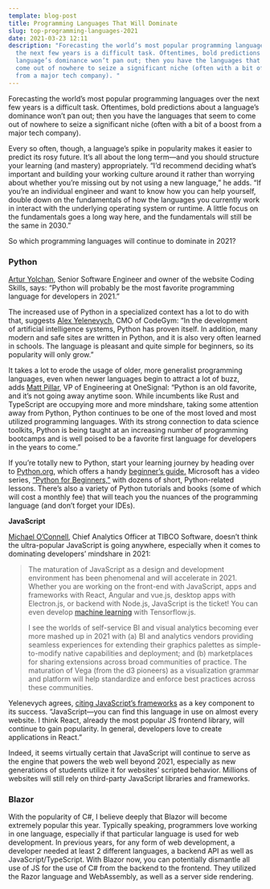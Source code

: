 ```yaml
---
template: blog-post
title: Programming Languages That Will Dominate
slug: top-programming-languages-2021
date: 2021-03-23 12:11
description: "Forecasting the world’s most popular programming languages over
  the next few years is a difficult task. Oftentimes, bold predictions about a
  language’s dominance won’t pan out; then you have the languages that seem to
  come out of nowhere to seize a significant niche (often with a bit of a boost
  from a major tech company). "
---
```

Forecasting the world’s most popular programming languages over the next few years is a difficult task. Oftentimes, bold predictions about a language’s dominance won’t pan out; then you have the languages that seem to come out of nowhere to seize a significant niche (often with a bit of a boost from a major tech company). 

Every so often, though, a language’s spike in popularity makes it easier to predict its rosy future. It’s all about the long term—and you should structure your learning (and mastery) appropriately. “I’d recommend deciding what’s important and building your working culture around it rather than worrying about whether you’re missing out by not using a new language,” he adds. “If you’re an individual engineer and want to know how you can help yourself, double down on the fundamentals of how the languages you currently work in interact with the underlying operating system or runtime. A little focus on the fundamentals goes a long way here, and the fundamentals will still be the same in 2030.”

So which programming languages will continue to dominate in 2021?

### **Python**

[Artur Yolchan](https://www.linkedin.com/in/artur-yolchyan-96476551/), Senior Software Engineer and owner of the website Coding Skills, says: “Python will probably be the most favorite programming language for developers in 2021.” 

The increased use of Python in a specialized context has a lot to do with that, suggests [Alex Yelenevych](https://www.linkedin.com/in/alexey-yelenevych-86752259/?originalSubdomain=ua), CMO of CodeGym: “In the development of artificial intelligence systems, Python has proven itself. In addition, many modern and safe sites are written in Python, and it is also very often learned in schools. The language is pleasant and quite simple for beginners, so its popularity will only grow.”

It takes a lot to erode the usage of older, more generalist programming languages, even when newer languages begin to attract a lot of buzz, adds [Matt Pillar](https://www.linkedin.com/in/mattpillar/), VP of Engineering at OneSignal: “Python is an old favorite, and it’s not going away anytime soon. While incumbents like Rust and TypeScript are occupying more and more mindshare, taking some attention away from Python, Python continues to be one of the most loved and most utilized programming languages. With its strong connection to data science toolkits, Python is being taught at an increasing number of programming bootcamps and is well poised to be a favorite first language for developers in the years to come.”

If you’re totally new to Python, start your learning journey by heading over to [Python.org](https://www.python.org/), which offers a handy [beginner’s guide.](https://www.python.org/about/gettingstarted/) Microsoft has a video series, [“Python for Beginners,”](https://www.youtube.com/playlist?list=PLlrxD0HtieHhS8VzuMCfQD4uJ9yne1mE6) with dozens of short, Python-related lessons. There’s also a variety of Python tutorials and books (some of which will cost a monthly fee) that will teach you the nuances of the programming language (and don’t forget your IDEs).

**JavaScript**

[Michael O’Connell](https://www.linkedin.com/in/michaelo15/), Chief Analytics Officer at TIBCO Software, doesn’t think the ultra-popular JavaScript is going anywhere, especially when it comes to dominating developers’ mindshare in 2021:

> The maturation of JavaScript as a design and development environment has been phenomenal and will accelerate in 2021. Whether you are working on the front-end with JavaScript, apps and frameworks with React, Angular and vue.js, desktop apps with Electron.js, or backend with Node.js, JavaScript is the ticket! You can even develop [machine learning](https://www.dice.com/jobs/q-Machine+learning-jobs) with Tensorflow.js. 
>
> I see the worlds of self-service BI and visual analytics becoming ever more mashed up in 2021 with (a) BI and analytics vendors providing seamless experiences for extending their graphics palettes as simple-to-modify native capabilities and deployment; and (b) marketplaces for sharing extensions across broad communities of practice. The maturation of Vega (from the d3 pioneers) as a visualization grammar and platform will help standardize and enforce best practices across these communities.

Yelenevych agrees, [citing JavaScript’s frameworks](https://insights.dice.com/2020/08/21/5-backend-javascript-frameworks-experts-love/) as a key component to its success. “JavaScript—you can find this language in use on almost every website. I think React, already the most popular JS frontend library, will continue to gain popularity. In general, developers love to create applications in React.”

Indeed, it seems virtually certain that JavaScript will continue to serve as the engine that powers the web well beyond 2021, especially as new generations of students utilize it for websites’ scripted behavior. Millions of websites will still rely on third-party JavaScript libraries and frameworks. 

### **Blazor**

With the popularity of C#, I believe deeply that Blazor will become extremely popular this year. Typically speaking, programmers love working in one language, especially if that particular language is used for web development. In previous years, for any form of web development, a developer needed at least 2 different languages, a backend API as well as JavaScript/TypeScript. With Blazor now, you can potentially dismantle all use of JS for the use of C# from the backend to the frontend. They utilized the Razor language and WebAssembly, as well as a server side rendering.